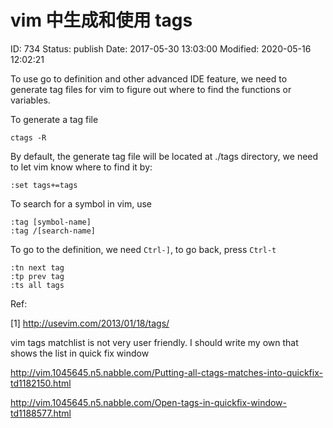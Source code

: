 # vim 中生成和使用 tags


ID: 734
Status: publish
Date: 2017-05-30 13:03:00
Modified: 2020-05-16 12:02:21


To use go to definition and other advanced IDE feature, we need to generate tag files for vim to figure out where to find the functions or variables.

To generate a tag file

    ctags -R

By default, the generate tag file will be located at ./tags directory, we need to let vim know where to find it by:

    :set tags+=tags

To search for a symbol in vim, use

    :tag [symbol-name]
    :tag /[search-name]

To go to the definition, we need `Ctrl-]`, to go back, press `Ctrl-t`

    :tn next tag
    :tp prev tag
    :ts all tags

Ref:

[1] http://usevim.com/2013/01/18/tags/


vim tags matchlist is not very user friendly. I should write my own that shows the list in quick fix window

http://vim.1045645.n5.nabble.com/Putting-all-ctags-matches-into-quickfix-td1182150.html

http://vim.1045645.n5.nabble.com/Open-tags-in-quickfix-window-td1188577.html